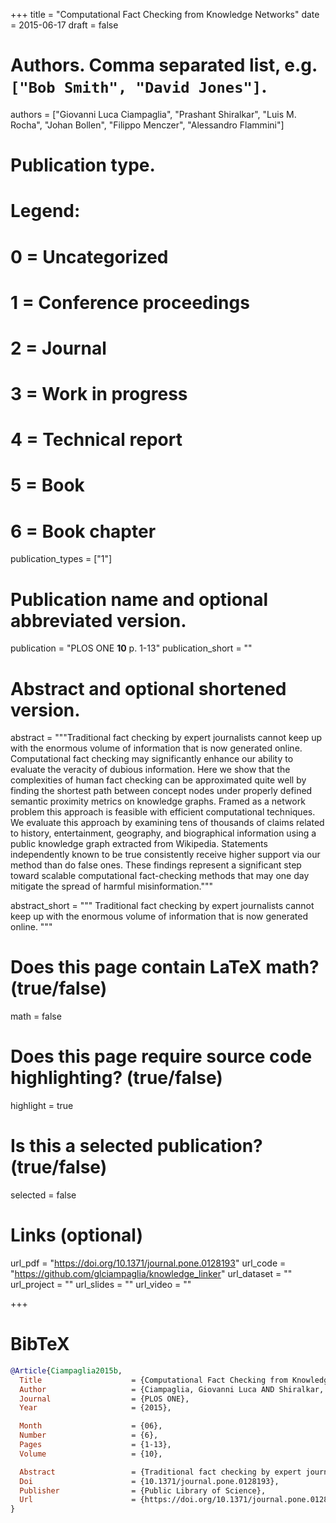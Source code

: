 +++
title = "Computational Fact Checking from Knowledge Networks"
date = 2015-06-17
draft = false

# Authors. Comma separated list, e.g. `["Bob Smith", "David Jones"]`.
authors = ["Giovanni Luca Ciampaglia", "Prashant Shiralkar", "Luis M. Rocha",
"Johan Bollen", "Filippo Menczer", "Alessandro Flammini"]

# Publication type.
# Legend:
# 0 = Uncategorized
# 1 = Conference proceedings
# 2 = Journal
# 3 = Work in progress
# 4 = Technical report
# 5 = Book
# 6 = Book chapter
publication_types = ["1"]

# Publication name and optional abbreviated version.
publication = "PLOS ONE **10** p. 1-13"
publication_short = ""

# Abstract and optional shortened version.
abstract = """Traditional fact checking by expert journalists cannot keep up
with the enormous volume of information that is now generated online.
Computational fact checking may significantly enhance our ability to evaluate
the veracity of dubious information. Here we show that the complexities of human
fact checking can be approximated quite well by finding the shortest path
between concept nodes under properly defined semantic proximity metrics on
knowledge graphs. Framed as a network problem this approach is feasible with
efficient computational techniques. We evaluate this approach by examining tens
of thousands of claims related to history, entertainment, geography, and
biographical information using a public knowledge graph extracted from
Wikipedia. Statements independently known to be true consistently receive higher
support via our method than do false ones. These findings represent a
significant step toward scalable computational fact-checking methods that may
one day mitigate the spread of harmful misinformation."""

abstract_short = """ Traditional fact checking by expert journalists cannot keep
up with the enormous volume of information that is now generated online. """

# Does this page contain LaTeX math? (true/false)
math = false

# Does this page require source code highlighting? (true/false)
highlight = true

# Is this a selected publication? (true/false)
selected = false

# Links (optional)
url_pdf = "https://doi.org/10.1371/journal.pone.0128193"
url_code = "https://github.com/glciampaglia/knowledge_linker"
url_dataset = ""
url_project = ""
url_slides = ""
url_video = ""

+++

# BibTeX
```bibtex
@Article{Ciampaglia2015b,
  Title                    = {Computational Fact Checking from Knowledge Networks},
  Author                   = {Ciampaglia, Giovanni Luca AND Shiralkar, Prashant AND Rocha, Luis M. AND Bollen, Johan AND Menczer, Filippo AND Flammini, Alessandro},
  Journal                  = {PLOS ONE},
  Year                     = {2015},

  Month                    = {06},
  Number                   = {6},
  Pages                    = {1-13},
  Volume                   = {10},

  Abstract                 = {Traditional fact checking by expert journalists cannot keep up with the enormous volume of information that is now generated online. Computational fact checking may significantly enhance our ability to evaluate the veracity of dubious information. Here we show that the complexities of human fact checking can be approximated quite well by finding the shortest path between concept nodes under properly defined semantic proximity metrics on knowledge graphs. Framed as a network problem this approach is feasible with efficient computational techniques. We evaluate this approach by examining tens of thousands of claims related to history, entertainment, geography, and biographical information using a public knowledge graph extracted from Wikipedia. Statements independently known to be true consistently receive higher support via our method than do false ones. These findings represent a significant step toward scalable computational fact-checking methods that may one day mitigate the spread of harmful misinformation.},
  Doi                      = {10.1371/journal.pone.0128193},
  Publisher                = {Public Library of Science},
  Url                      = {https://doi.org/10.1371/journal.pone.0128193}
}
```

